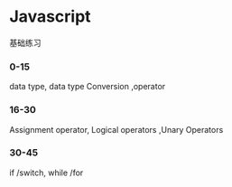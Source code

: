 # Javascript
基础练习 
### 0-15
data type, data type Conversion ,operator 

### 16-30 
Assignment operator, Logical operators ,Unary Operators
### 30-45
if /switch, while /for

